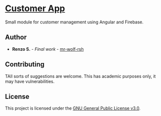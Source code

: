 # [Customer App](https://github.com/mr-wolf-rsh/customer-app/)

Small module for customer management using Angular and Firebase.

## Author

* **Renzo S.** - *Final work* - [mr-wolf-rsh](https://github.com/mr-wolf-rsh/)

## Contributing

TAll sorts of suggestions are welcome. This has academic purposes only, it may have vulnerabilities.

## License

This project is licensed under the [GNU General Public License v3.0](https://choosealicense.com/licenses/gpl-3.0/).
